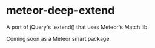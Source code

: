 meteor-deep-extend
==================

A port of jQuery's .extend() that uses Meteor's Match lib.

Coming soon as a Meteor smart package.
